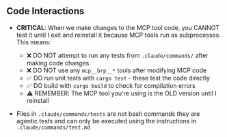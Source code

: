 ## Code Interactions
- **CRITICAL**: When we make changes to the MCP tool code, you CANNOT test it until I exit and reinstall it because MCP tools run as subprocesses. This means:
  - ❌ DO NOT attempt to run any tests from `.claude/commands/` after making code changes
  - ❌ DO NOT use any `mcp__brp__*` tools after modifying MCP code
  - ✅ DO run unit tests with `cargo test` - these test the code directly
  - ✅ DO build with `cargo build` to check for compilation errors
  - ⚠️ REMEMBER: The MCP tool you're using is the OLD version until I reinstall

- Files in `.claude/commands/tests` are not bash commands they are agentic tests and can only be executed using the instructions in `.claude/commands/test.md`